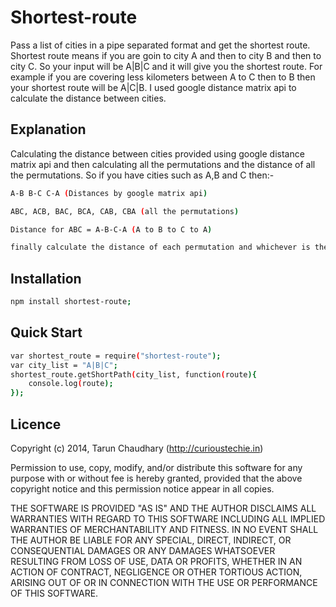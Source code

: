 Shortest-route
==============

Pass a list of cities in a pipe separated format and get the shortest route. Shortest route means if you are goin to city A and then to city B and then to city C. So your input will be A|B|C and it will give you the shortest route. For example if you are covering less kilometers between A to C then to B then your shortest route will be A|C|B. I used google distance matrix api to calculate the distance between cities.

Explanation
-----------
Calculating the distance between cities provided using google distance matrix api and then calculating all the permutations and the distance of all the permutations. So if you have cities such as A,B and C then:-
```sh
A-B B-C C-A (Distances by google matrix api)

ABC, ACB, BAC, BCA, CAB, CBA (all the permutations)

Distance for ABC = A-B-C-A (A to B to C to A)

finally calculate the distance of each permutation and whichever is the shortest one will be your shortest route.
```

Installation
------------

```sh
npm install shortest-route;
```

Quick Start
-----------
```sh
var shortest_route = require("shortest-route");
var city_list = "A|B|C";
shortest_route.getShortPath(city_list, function(route){
    console.log(route);
});
```

Licence
-------
Copyright (c) 2014, Tarun Chaudhary (http://curioustechie.in)


Permission to use, copy, modify, and/or distribute this software for any purpose with or without fee is hereby granted, provided that the above copyright notice and this permission notice appear in all copies.

THE SOFTWARE IS PROVIDED "AS IS" AND THE AUTHOR DISCLAIMS ALL WARRANTIES WITH REGARD TO THIS SOFTWARE INCLUDING ALL IMPLIED WARRANTIES OF MERCHANTABILITY AND FITNESS. IN NO EVENT SHALL THE AUTHOR BE LIABLE FOR ANY SPECIAL, DIRECT, INDIRECT, OR CONSEQUENTIAL DAMAGES OR ANY DAMAGES WHATSOEVER RESULTING FROM LOSS OF USE, DATA OR PROFITS, WHETHER IN AN ACTION OF CONTRACT, NEGLIGENCE OR OTHER TORTIOUS ACTION, ARISING OUT OF OR IN CONNECTION WITH THE USE OR PERFORMANCE OF THIS SOFTWARE.

